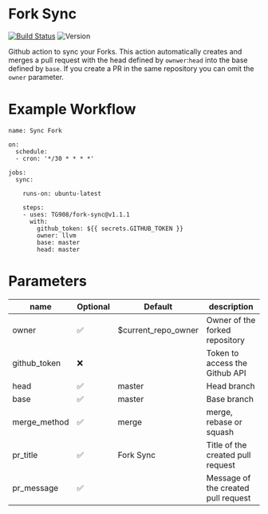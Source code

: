 # Fork Sync
[![Build Status](https://img.shields.io/endpoint.svg?url=https%3A%2F%2Factions-badge.atrox.dev%2Ftg908%2Ffork-sync%2Fbadge%3Fref%3Dmaster&style=flat-square)](https://actions-badge.atrox.dev/tg908/fork-sync/goto?ref=master)  ![Version](https://img.shields.io/github/v/tag/tg908/fork-sync?style=flat-square)

Github action to sync your Forks.
This action automatically creates and merges a pull request with the head defined by `ownwer`:`head` into the base defined by `base`. If you create a PR in the same repository you can omit the `owner` parameter.

# Example Workflow

```
name: Sync Fork

on:
  schedule:
  - cron: '*/30 * * * *'

jobs:
  sync:

    runs-on: ubuntu-latest
    
    steps:
    - uses: TG908/fork-sync@v1.1.1
      with:
        github_token: ${{ secrets.GITHUB_TOKEN }}
        owner: llvm
        base: master
        head: master
```
# Parameters

|  name 	        |   Optional  |   Default              |   description	                       |
|---	            |---          |---                     |---	                                   |
|   owner	        | ✅          | $current_repo_owner    |   Owner of the forked repository	    |
|   github_token	| ❌          |                        |   Token  to access the Github API	    |
|   head          | ✅          | master                 |   Head branch	                        |
|   base          | ✅          | master                 |   Base branch	                        |
|   merge_method  | ✅          | merge                  |   merge, rebase or squash            	|
|   pr_title      | ✅          | Fork Sync              |   Title of the created pull request	  |
|   pr_message    | ✅    	     |                        |   Message of the created pull request	|
